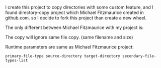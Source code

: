 I create this project to copy directories with some custom feature, and I found directory-copy project which Michael Fitzmaurice created in github.com. so I decide to fork this project than create a new wheel.

The only different between Michael Fitzmaurice with my project is:

The copy will ignore same file copy. (same filename and size)

Runtime parameters are same as Michael Fitzmaurice project:

    primary-file-type source-directory target-directory secondary-file-types-list
